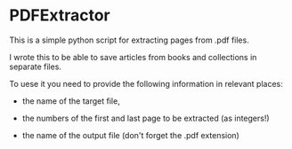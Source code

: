 # PDFExtractor
This is a simple python script for extracting pages from .pdf files.

I wrote this to be able to save articles from books and collections in separate files.

To uese it you need to provide the following information in relevant places:
 
+ the name of the target file,

+ the numbers of the first and last page to be extracted (as integers!)

+ the name of the output file (don't forget the .pdf extension)
